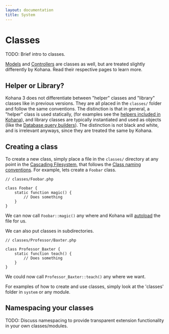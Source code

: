 ```yaml
---
layout: documentation
title: System
---
```

# Classes

TODO: Brief intro to classes.

[Models](mvc/models) and [Controllers](mvc/controllers) are classes as well, but are treated slightly differently by Kohana.  Read their respective pages to learn more.

## Helper or Library?

Kohana 3 does not differentiate between "helper" classes and "library" classes like in previous versions.  They are all placed in the `classes/` folder and follow the same conventions.  The distinction is that in general, a "helper" class is used statically,  (for examples see the [helpers included in Kohana](helpers)), and library classes are typically instantiated and used as objects (like the [Database query builders](../database/query/builder)).  The distinction is not black and white, and is irrelevant anyways, since they are treated the same by Kohana.

## Creating a class

To create a new class, simply place a file in the `classes/` directory at any point in the [Cascading Filesystem](files), that follows the [Class naming conventions](conventions#class-names-and-file-location).  For example, lets create a `Foobar` class.

	// classes/Foobar.php
	
	class Foobar {
		static function magic() {
			// Does something
		}
	}
	
We can now call `Foobar::magic()` any where and Kohana will [autoload](autoloading) the file for us.

We can also put classes in subdirectories.

	// classes/Professor/Baxter.php
	
	class Professor_Baxter {
		static function teach() {
			// Does something
		}
	}
	
We could now call `Professor_Baxter::teach()` any where we want.

For examples of how to create and use classes, simply look at the 'classes' folder in `system` or any module.

## Namespacing your classes

TODO: Discuss namespacing to provide transparent extension functionality in your own classes/modules.
